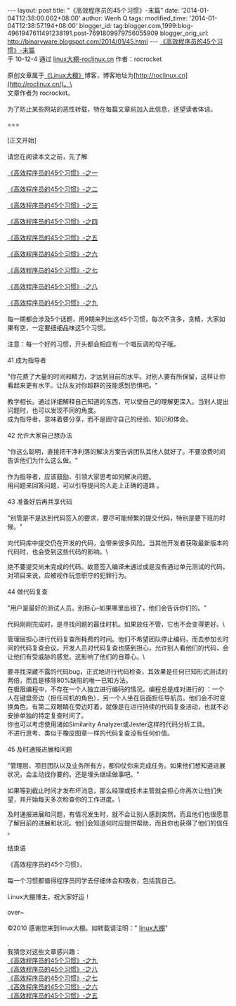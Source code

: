 --- layout: post title: "《高效程序员的45个习惯》-末篇" date:
'2014-01-04T12:38:00.002+08:00' author: Wenh Q tags: modified\_time:
'2014-01-04T12:38:57.194+08:00' blogger\_id:
tag:blogger.com,1999:blog-4961947611491238191.post-7691809979756055909
blogger\_orig\_url: http://binaryware.blogspot.com/2014/01/45.html ---
[《高效程序员的45个习惯》-末篇](http://roclinux.cn/?p=2023)\
于 10-12-4 通过 [linux大棚-roclinux.cn](http://roclinux.cn/)
作者：rocrocket\
\
原创文章属于[《Linux大棚》](http://roclinux.cn/)博客，博客地址为[http://roclinux.cn](http://roclinux.cn/)。\
\
文章作者为 rocrocket。\
\
为了防止某些网站的恶性转载，特在每篇文章前加入此信息，还望读者体谅。\
\
===\
\
[正文开始]\
\
请您在阅读本文之前，先了解\
\
[《高效程序员的45个习惯》-之一](http://roclinux.cn/?p=1985)\
\
[《高效程序员的45个习惯》-之二](http://roclinux.cn/?p=2006)\
\
[《高效程序员的45个习惯》-之三](http://roclinux.cn/?p=2009)\
\
[《高效程序员的45个习惯》-之四](http://roclinux.cn/?p=2011)\
\
[《高效程序员的45个习惯》-之五](http://roclinux.cn/?p=2013)\
\
[《高效程序员的45个习惯》-之六](http://roclinux.cn/?p=2015)\
\
[《高效程序员的45个习惯》-之七](http://roclinux.cn/?p=2017)\
\
[《高效程序员的45个习惯》-之八](http://roclinux.cn/?p=2019)\
\
[《高效程序员的45个习惯》-之九](http://roclinux.cn/?p=2021)\
\
每一期都会涉及5个话题，用9期来列出这45个习惯，每次不贪多，贪精，大家如果有空，一定要细细品味这5个习惯。\
\
注意：每一个好的习惯，开头都会相应有一个唱反调的句子哦。\
\
41 成为指导者\
\
"你花费了大量的时间和精力，才达到目前的水平。对别人要有所保留，这样让你看起来更有水平。让队友对你超群的技能感到恐惧吧。"\
\
教学相长。通过详细解释自己知道的东西，可以使自己的理解更深入。当别人提出问题时，也可以发现不同的角度。\
 成为指导者，意味着要分享，而不是固守自己的经验、知识和体会。\
\
42 允许大家自己想办法\
\
"你这么聪明，直接把干净利落的解决方案告诉团队其他人就好了。不要浪费时间告诉他们为什么这么做。"\
\
作为指导者，应该鼓励、引领大家思考如何解决问题。\
 用问题来回答问题，可以引导提问的人走上正确的道路 。\
\
43 准备好后再共享代码\
\
"别管是不是达到代码签入的要求，要尽可能频繁的提交代码，特别是要下班的时候。"\
\
向代码库中提交仍在开发的代码，会带来很多风险。当其他开发者获取最新版本的代码时，也会受到这些代码的影响。\

绝不要提交尚未完成的代码。故意签入编译未通过或是没有通过单元测试的代码，对项目来说，应被视作玩忽职守的犯罪行为。\
\
44 做代码复查\
\
"用户是最好的测试人员。别担心–如果哪里出错了，他们会告诉你们的。"\
\
代码刚刚完成时，是寻找问题的最佳时机。如果放任不管，它也不会变得更好。\

管理层担心进行代码复查所耗费的时间。他们不希望团队停止编码，而去参加长时间的代码复查会议。开发人员对代码复查也感到担心，允许别人看他们的代码，会让他们有受威胁的感觉。这影响了他们的自尊心。\

要寻找深藏不露的代码bug，正式地进行代码检查，其效果是任何已知形式测试的两倍，而且是移除80%缺陷的唯一已知方法。\
 在极限编程中，不存在一个人独立进行编码的情况。编程总是成对进行的
：一个人在键盘旁边（担任司机的角色），另一个人坐在后面担任导航员。他们会不时变换角色。有第二双眼睛在旁边盯着，就像是在进行持续的代码复查活动，也就不必安排单独的特定复查时间了。\
 你也可以考虑使用诸如Similarity Analyzer或Jester这样的代码分析工具。\
 不进行思考、类似于橡皮图章一样的代码复查没有任何价值。\
\
45 及时通报进展和问题\
\
"管理层、项目团队以及业务所有方，都仰仗你来完成任务。如果他们想知道进展状况，会主动找你要的。还是埋头继续做事吧。"\
\
如果等到截止时间才发布坏消息，那么经理或技术主管就会担心你再次让他们失望，并开始每天多次检查你的工作进度。\

及时通报进展和问题，有情况发生时，就不会让别人感到突然，而且他们也很愿意了解目前的进展和状况。他们会知道何时应提供帮助，而且你也获得了他们的信任
。\
\
结束语\
\
《高效程序员的45个习惯》，\
\
每一个习惯都值得程序员同学去仔细体会和吸收，包括我自己。\
\
Linux大棚博主，祝大家好运！\
\
over\~\
\
©2010 感谢您来到linux大棚。如转载请注明："
[linux大棚](http://roclinux.cn/)"\
\
.\
我猜您对这些文章感兴趣：\
[《高效程序员的45个习惯》-之九](http://roclinux.cn/?p=2021) \
[《高效程序员的45个习惯》-之八](http://roclinux.cn/?p=2019)\
[《高效程序员的45个习惯》-之七](http://roclinux.cn/?p=2017)\
[《高效程序员的45个习惯》-之六](http://roclinux.cn/?p=2015) \
[《高效程序员的45个习惯》-之五](http://roclinux.cn/?p=2013)
